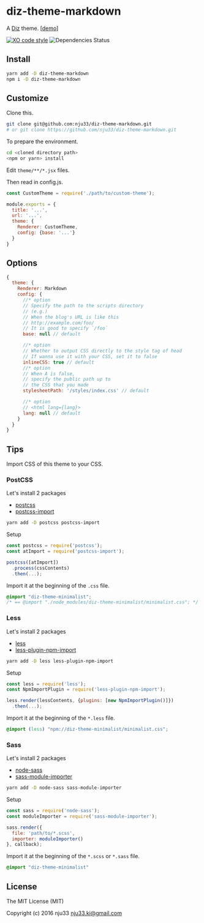 # diz-theme-markdown

A [Diz](https://github.com/nju33/diz) theme. [[demo](https://nju33.github.io/diz-theme-markdown)]

[![XO code style](https://img.shields.io/badge/code_style-XO-5ed9c7.svg)](https://github.com/sindresorhus/xo) ![Dependencies Status](https://david-dm.org/nju33/diz-theme-markdown.svg)

## Install

```bash
yarn add -D diz-theme-markdown
npm i -D diz-theme-markdown
```

## Customize

Clone this.

```bash
git clone git@github.com:nju33/diz-theme-markdown.git
# or git clone https://github.com/nju33/diz-theme-markdown.git
```

To prepare the environment.

```bash
cd <cloned directory path>
<npm or yarn> install
```

Edit `theme/**/*.jsx` files.

Then read in config.js.

```js
const CustomTheme = require('./path/to/custom-theme');

module.exports = {
  title: '...',
  url: '...',
  theme: {
    Renderer: CustomTheme,
    config: {base: '...'}
  }
}
```

## Options

```js
{
  theme: {
    Renderer: Markdown
    config: {
      //* option
      // Specify the path to the scripts directory
      // (e.g.)
      // When the blog's URL is like this
      // http://example.com/foo/
      // It is good to specify `/foo`
      base: null // default

      //* option
      // Whether to output CSS directly to the style tag of head
      // If wanna use it with your CSS, set it to false
      inlineCSS: true // default
      //* option
      // When A is false,
      // specify the public path up to
      // the CSS that you made
      stylesheetPath: '/styles/index.css' // default

      //* option
      // <html lang={lang}>
      lang: null // default
    }
  }
}
```

## Tips

Import CSS of this theme to your CSS.

### PostCSS

Let's install 2 packages
  - [postcss](https://github.com/postcss/postcss)
  - [postcss-import](https://github.com/postcss/postcss-import)

```bash
yarn add -D postcss postcss-import
```

Setup

```js
const postcss = require('postcss');
const atImport = require('postcss-import');

postcss([atImport])
  .process(cssContents)
  .then(...);
```

Import it at the beginning of the `.css` file.

```css
@import "diz-theme-minimalist";
/* == @import "./node_modules/diz-theme-minimalist/minimalist.css"; */
```

### Less

Let's install 2 packages
  - [less](https://github.com/less/less.js)
  - [less-plugin-npm-import](https://github.com/less/less-plugin-npm-import)

```bash
yarn add -D less less-plugin-npm-import
```

Setup

```js
const less = require('less');
const NpmImportPlugin = require('less-plugin-npm-import');

less.render(lessContents, {plugins: [new NpmImportPlugin()]})
  .then(...);
```

Import it at the beginning of the `*.less` file.

```css
@import (less) "npm://diz-theme-minimalist/minimalist.css";
```

### Sass

Let's install 2 packages
  - [node-sass](https://github.com/sass/node-sass)
  - [sass-module-importer](https://github.com/lucasmotta/sass-module-importer)

```bash
yarn add -D node-sass sass-module-importer
```

Setup

```js
const sass = require('node-sass');
const moduleImporter = require('sass-module-importer');

sass.render({
  file: 'path/to/*.scss',
  importer: moduleImporter()
}, callback);
```

Import it at the beginning of the `*.scss` or `*.sass` file.

```css
@import "diz-theme-minimalist"
```

## License

The MIT License (MIT)

Copyright (c) 2016 nju33 <nju33.ki@gmail.com>
